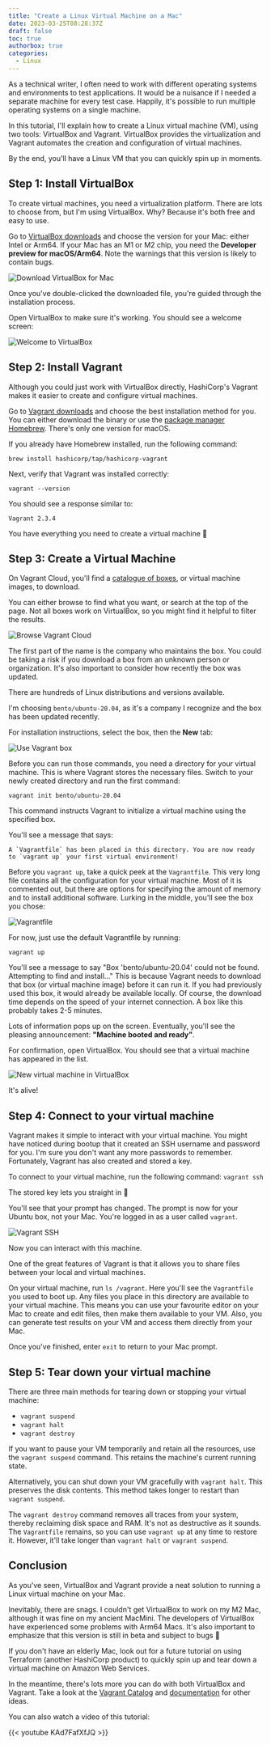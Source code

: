 ```yaml
---
title: "Create a Linux Virtual Machine on a Mac"
date: 2023-03-25T08:28:37Z
draft: false
toc: true
authorbox: true
categories:
  - Linux
---
```


As a technical writer, I often need to work with different operating systems and environments to test applications. It would be a nuisance if I needed a separate machine for every test case. Happily, it's possible to run multiple operating systems on a single machine.

In this tutorial, I'll explain how to create a Linux virtual machine (VM), using two tools: VirtualBox and Vagrant. VirtualBox provides the virtualization and Vagrant automates the creation and configuration of virtual machines.

By the end, you'll have a Linux VM that you can quickly spin up in moments.

## Step 1: Install VirtualBox

To create virtual machines, you need a virtualization platform. There are lots to choose from, but I'm using VirtualBox. Why? Because it's both free and easy to use.

Go to [VirtualBox downloads](https://www.virtualbox.org/wiki/Downloads) and choose the version for your Mac: either Intel or Arm64. If your Mac has an M1 or M2 chip, you need the **Developer preview for macOS/Arm64**. Note the warnings that this version is likely to contain bugs.

![Download VirtualBox for Mac](/images/virtualbox-versions.png)

Once you've double-clicked the downloaded file, you're guided through the installation process.

Open VirtualBox to make sure it's working. You should see a welcome screen:

![Welcome to VirtualBox](/images/virtualbox-welcome.png)

## Step 2: Install Vagrant

Although you could just work with VirtualBox directly, HashiCorp's Vagrant makes it easier to create and configure virtual machines.

Go to [Vagrant downloads](https://developer.hashicorp.com/vagrant/downloads) and choose the best installation method for you. You can either download the binary or use the [package manager Homebrew](https://brew.sh). There's only one version for macOS.

If you already have Homebrew installed, run the following command:

```shell
brew install hashicorp/tap/hashicorp-vagrant
```

Next, verify that Vagrant was installed correctly:

```shell
vagrant --version
```

You should see a response similar to:

```shell
Vagrant 2.3.4
```

You have everything you need to create a virtual machine :tada:

## Step 3: Create a Virtual Machine

On Vagrant Cloud, you'll find a [catalogue of boxes](https://app.vagrantup.com/boxes/search), or virtual machine images, to download.

You can either browse to find what you want, or search at the top of the page. Not all boxes work on VirtualBox, so you might find it helpful to filter the results.

![Browse Vagrant Cloud](/images/vagrant-cloud.png)

The first part of the name is the company who maintains the box. You could be taking a risk if you download a box from an unknown person or organization. It's also important to consider how recently the box was updated. 

There are hundreds of Linux distributions and versions available. 

I'm choosing `bento/ubuntu-20.04`, as it's a company I recognize and the box has been updated recently. 

For installation instructions, select the box, then the **New** tab:

![Use Vagrant box](/images/vagrant-use-box.png)

Before you can run those commands, you need a directory for your virtual machine. This is where Vagrant stores the necessary files. Switch to your newly created directory and run the first command:

```shell
vagrant init bento/ubuntu-20.04
```

This command instructs Vagrant to initialize a virtual machine using the specified box.

You'll see a message that says:

```shell
A `Vagrantfile` has been placed in this directory. You are now ready to `vagrant up` your first virtual environment!
```

Before you `vagrant up`, take a quick peek at the `Vagrantfile`. This very long file contains all the configuration for your virtual machine. Most of it is commented out, but there are options for specifying the amount of memory and to install additional software. Lurking in the middle, you'll see the box you chose:

![Vagrantfile](/images/vagrant-vagrantfile.png)

For now, just use the default Vagrantfile by running:

```shell
vagrant up
```

You'll see a message to say "Box 'bento/ubuntu-20.04' could not be found. Attempting to find and install..." This is because Vagrant needs to download that box (or virtual machine image) before it can run it. If you had previously used this box, it would already be available locally. Of course, the download time depends on the speed of your internet connection. A box like this probably takes 2-5 minutes.

Lots of information pops up on the screen. Eventually, you'll see the pleasing announcement: **"Machine booted and ready"**.

For confirmation, open VirtualBox. You should see that a virtual machine has appeared in the list.

![New virtual machine in VirtualBox](/images/virtualbox-new-vm.png)

It's alive!

## Step 4: Connect to your virtual machine

Vagrant makes it simple to interact with your virtual machine. You might have noticed during bootup that it created an SSH username and password for you. I'm sure you don't want any more passwords to remember. Fortunately, Vagrant has also created and stored a key.

To connect to your virtual machine, run the following command: `vagrant ssh`

The stored key lets you straight in :key:

You'll see that your prompt has changed. The prompt is now for your Ubuntu box, not your Mac. You're logged in as a user called `vagrant`.

![Vagrant SSH](/images/vagrant-ssh.png)

Now you can interact with this machine. 

One of the great features of Vagrant is that it allows you to share files between your local and virtual machines.

On your virtual machine, run `ls /vagrant`. Here you'll see the `Vagrantfile` you used to boot up. Any files you place in this directory are available to your virtual machine. This means you can use your favourite editor on your Mac to create and edit files, then make them available to your VM. Also, you can generate test results on your VM and access them directly from your Mac.

Once you've finished, enter `exit` to return to your Mac prompt.

## Step 5: Tear down your virtual machine

There are three main methods for tearing down or stopping your virtual machine:

- `vagrant suspend`
- `vagrant halt`
- `vagrant destroy`

If you want to pause your VM temporarily and retain all the resources, use the `vagrant suspend` command. This retains the machine's current running state.

Alternatively, you can shut down your VM gracefully with `vagrant halt`. This preserves the disk contents. This method takes longer to restart than `vagrant suspend`.

The `vagrant destroy` command removes all traces from your system, thereby reclaiming disk space and RAM. It's not as destructive as it sounds. The `Vagrantfile` remains, so you can use `vagrant up` at any time to restore it. However, it'll take longer than `vagrant halt` or `vagrant suspend`.

## Conclusion

As you've seen, VirtualBox and Vagrant provide a neat solution to running a Linux virtual machine on your Mac.

Inevitably, there are snags. I couldn't get VirtualBox to work on my M2 Mac, although it was fine on my ancient MacMini. The developers of VirtualBox have experienced some problems with Arm64 Macs. It's also important to emphasize that this version is still in beta and subject to bugs :bug:

If you don't have an elderly Mac, look out for a future tutorial on using Terraform (another HashiCorp product) to quickly spin up and tear down a virtual machine on Amazon Web Services.

In the meantime, there's lots more you can do with both VirtualBox and Vagrant. Take a look at the [Vagrant Catalog](https://app.vagrantup.com/boxes/search) and [documentation](https://developer.hashicorp.com/vagrant/docs) for other ideas.

You can also watch a video of this tutorial:

{{< youtube KAd7FafXfJQ >}}
